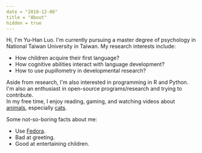 ```yaml
---
date = "2018-12-06"
title = "About"
hidden = true
---
```


Hi, I'm Yu-Han Luo. I'm currently pursuing a master degree of psychology in National Taiwan University in Taiwan.
My research interests include:
+ How children acquire their first language? 
+ How cognitive abilities interact with language development? 
+ How to use pupillometry in developmental research?

Aside from research, I'm also interested in programming in R and Python. I'm also an enthusiast in open-source programs/research and trying to contribute.  
In my free time, I enjoy reading, gaming, and watching videos about [animals](https://www.youtube.com/watch?v=drzq1x0mqjo), especially [cats](https://www.youtube.com/watch?v=v-rcvYfMFeE).

Some not-so-boring facts about me:
+ Use [Fedora](https://getfedora.org/).
+ Bad at greeting.
+ Good at entertaining children.